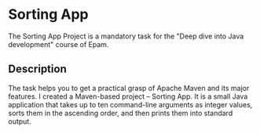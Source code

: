 # Sorting App

The Sorting App Project is a mandatory task for the "Deep dive into Java development" course of Epam.

## Description

The task helps you to get a practical grasp of Apache Maven and its major features. 
I created a Maven-based project – Sorting App. It is a small Java application that takes up to ten command-line arguments as integer values, sorts them in the ascending order, and then prints them into standard output.




